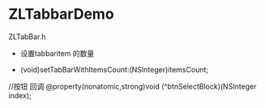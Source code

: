 # ZLTabbarDemo
ZLTabBar.h
 *  设置tabbaritem 的数量

- (void)setTabBarWithItemsCount:(NSInteger)itemsCount;
 
//按钮 回调
@property(nonatomic,strong)void (^btnSelectBlock)(NSInteger index);
